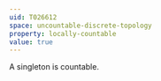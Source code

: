```yaml
---
uid: T026612
space: uncountable-discrete-topology
property: locally-countable
value: true
---
```

A singleton is countable.

